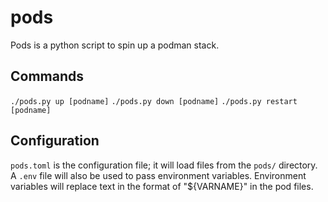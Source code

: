 # pods

Pods is a python script to spin up a podman stack.

## Commands

`./pods.py up [podname]`
`./pods.py down [podname]`
`./pods.py restart [podname]`

## Configuration

`pods.toml` is the configuration file; it will load files from the `pods/` directory.
A `.env` file will also be used to pass environment variables. Environment variables
will replace text in the format of "${VARNAME}" in the pod files.

